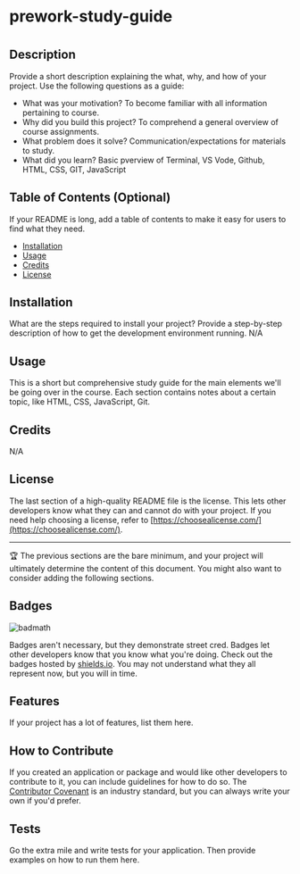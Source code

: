 # prework-study-guide

# <Prework-Study-Guide>

## Description

Provide a short description explaining the what, why, and how of your project. Use the following questions as a guide:

- What was your motivation? To become familiar with all information pertaining to course.
- Why did you build this project? To comprehend a general overview of course assignments. 
- What problem does it solve? Communication/expectations for materials to study.
- What did you learn? Basic pverview of Terminal, VS Vode, Github, HTML, CSS, GIT, JavaScript

## Table of Contents (Optional)

If your README is long, add a table of contents to make it easy for users to find what they need.

- [Installation](#installation)
- [Usage](#usage)
- [Credits](#credits)
- [License](#license)

## Installation

What are the steps required to install your project? Provide a step-by-step description of how to get the development environment running. N/A

## Usage

This is a short but comprehensive study guide for the main elements we'll be going over in the course. Each section contains notes about a certain topic, like HTML, CSS, JavaScript, Git.


## Credits

N/A

## License

The last section of a high-quality README file is the license. This lets other developers know what they can and cannot do with your project. If you need help choosing a license, refer to [https://choosealicense.com/](https://choosealicense.com/).

---

🏆 The previous sections are the bare minimum, and your project will ultimately determine the content of this document. You might also want to consider adding the following sections.

## Badges

![badmath](https://img.shields.io/github/languages/top/nielsenjared/badmath)

Badges aren't necessary, but they demonstrate street cred. Badges let other developers know that you know what you're doing. Check out the badges hosted by [shields.io](https://shields.io/). You may not understand what they all represent now, but you will in time.

## Features

If your project has a lot of features, list them here.

## How to Contribute

If you created an application or package and would like other developers to contribute to it, you can include guidelines for how to do so. The [Contributor Covenant](https://www.contributor-covenant.org/) is an industry standard, but you can always write your own if you'd prefer.

## Tests

Go the extra mile and write tests for your application. Then provide examples on how to run them here.
